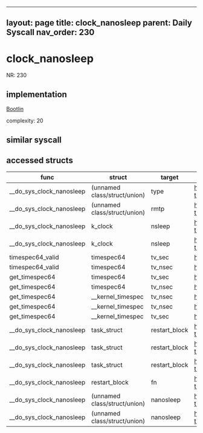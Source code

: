 
---
layout: page
title: clock_nanosleep
parent: Daily Syscall
nav_order: 230
---
        

# clock_nanosleep
NR: 230

## implementation
[Bootlin](https://elixir.bootlin.com/linux/v6.14.7/source/kernel/time/posix-timers.c#L1379)

complexity: 20


## similar syscall


## accessed structs

|func|struct|target|location|has_read|has_write|
|--|--|--|--|--|--|
|__do_sys_clock_nanosleep|(unnamed class/struct/union)|type|https://elixir.bootlin.com/linux/v6.14.7/source/kernel/time/posix-timers.c#L1399|false|false|
|__do_sys_clock_nanosleep|(unnamed class/struct/union)|rmtp|https://elixir.bootlin.com/linux/v6.14.7/source/kernel/time/posix-timers.c#L1400|false|false|
|__do_sys_clock_nanosleep|k_clock|nsleep|https://elixir.bootlin.com/linux/v6.14.7/source/kernel/time/posix-timers.c#L1388|true|true|
|__do_sys_clock_nanosleep|k_clock|nsleep|https://elixir.bootlin.com/linux/v6.14.7/source/kernel/time/posix-timers.c#L1402|true|true|
|timespec64_valid|timespec64|tv_sec|https://elixir.bootlin.com/linux/v6.14.7/source/include/linux/time64.h#L100|true|true|
|timespec64_valid|timespec64|tv_nsec|https://elixir.bootlin.com/linux/v6.14.7/source/include/linux/time64.h#L103|true|true|
|get_timespec64|timespec64|tv_sec|https://elixir.bootlin.com/linux/v6.14.7/source/kernel/time/time.c#L881|false|false|
|get_timespec64|timespec64|tv_nsec|https://elixir.bootlin.com/linux/v6.14.7/source/kernel/time/time.c#L888|false|false|
|get_timespec64|__kernel_timespec|tv_nsec|https://elixir.bootlin.com/linux/v6.14.7/source/kernel/time/time.c#L888|true|true|
|get_timespec64|__kernel_timespec|tv_nsec|https://elixir.bootlin.com/linux/v6.14.7/source/kernel/time/time.c#L885|true|true|
|get_timespec64|__kernel_timespec|tv_sec|https://elixir.bootlin.com/linux/v6.14.7/source/kernel/time/time.c#L881|true|true|
|__do_sys_clock_nanosleep|task_struct|restart_block|https://elixir.bootlin.com/linux/v6.14.7/source/kernel/time/posix-timers.c#L1398|true|true|
|__do_sys_clock_nanosleep|task_struct|restart_block|https://elixir.bootlin.com/linux/v6.14.7/source/kernel/time/posix-timers.c#L1399|true|true|
|__do_sys_clock_nanosleep|task_struct|restart_block|https://elixir.bootlin.com/linux/v6.14.7/source/kernel/time/posix-timers.c#L1400|true|true|
|__do_sys_clock_nanosleep|restart_block|fn|https://elixir.bootlin.com/linux/v6.14.7/source/kernel/time/posix-timers.c#L1398|false|false|
|__do_sys_clock_nanosleep|(unnamed class/struct/union)|nanosleep|https://elixir.bootlin.com/linux/v6.14.7/source/kernel/time/posix-timers.c#L1399|true|true|
|__do_sys_clock_nanosleep|(unnamed class/struct/union)|nanosleep|https://elixir.bootlin.com/linux/v6.14.7/source/kernel/time/posix-timers.c#L1400|true|true|
